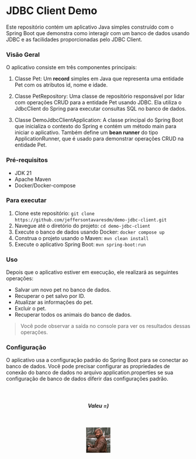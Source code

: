 # JDBC Client Demo

Este repositório contém um aplicativo Java simples construído com o Spring Boot que demonstra como interagir com um banco de dados usando JDBC e as facilidades proporcionadas pelo JDBC Client.

### Visão Geral
O aplicativo consiste em três componentes principais:

1. Classe Pet: Um **record** simples em Java que representa uma entidade Pet com os atributos id, nome e idade.

2. Classe PetRepository: Uma classe de repositório responsável por lidar com operações CRUD para a entidade Pet usando JDBC. Ela utiliza o JdbcClient do Spring para executar consultas SQL no banco de dados.

3. Classe DemoJdbcClientApplication: A classe principal do Spring Boot que inicializa o contexto do Spring e contém um método main para iniciar o aplicativo. Também define um **bean runner** do tipo ApplicationRunner, que é usado para demonstrar operações CRUD na entidade Pet.

### Pré-requisitos
- JDK 21
- Apache Maven
- Docker/Docker-compose

### Para executar
1. Clone este repositório: `git clone https://github.com/jeffersontavaresdm/demo-jdbc-client.git`
2. Navegue até o diretório do projeto: `cd demo-jdbc-client`
3. Execute o banco de dados usando Docker: `docker compose up`
4. Construa o projeto usando o Maven: `mvn clean install`
5. Execute o aplicativo Spring Boot: `mvn spring-boot:run`

### Uso
Depois que o aplicativo estiver em execução, ele realizará as seguintes operações:
- Salvar um novo pet no banco de dados.
- Recuperar o pet salvo por ID.
- Atualizar as informações do pet.
- Excluir o pet.
- Recuperar todos os animais do banco de dados.

> Você pode observar a saída no console para ver os resultados dessas operações.

### Configuração
O aplicativo usa a configuração padrão do Spring Boot para se conectar ao banco de dados. Você pode precisar configurar as propriedades de conexão do banco de dados no arquivo application.properties se sua configuração de banco de dados diferir das configurações padrão.

#

<br>

<div align="center" style="display: flex; flex-direction: column; align-items: center;">
  <strong><i>Valeu =)</i></strong>
  <br/>
  <br/>
  <br/>
  <a href="https://github.com/jeffersontavaresdm">
    <img alt="valeu =)" width="30%" src="https://github.com/jeffersontavaresdm/jeffersontavaresdm/blob/main/images/rs.gif" width="25"/>
  </a>
</div>